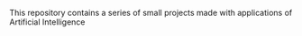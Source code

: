 This repository contains a series of small projects made with applications of Artificial Intelligence